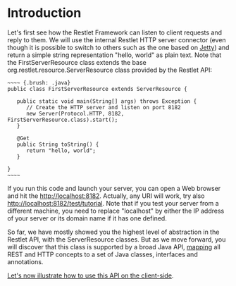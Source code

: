 # Introduction

Let's first see how the Restlet Framework can listen to client requests
and reply to them. We will use the internal Restlet HTTP server
connector (even though it is possible to switch to others such as the
one based on
[Jetty](../../extensions/jetty/00_overview.md "Eclipse Jetty extension"))
and return a simple string representation "hello, world" as plain text.
Note that the FirstServerResource class extends the base
org.restlet.resource.ServerResource class provided by the Restlet API:

```
~~~~ {.brush: .java}
public class FirstServerResource extends ServerResource {  

   public static void main(String[] args) throws Exception {  
      // Create the HTTP server and listen on port 8182  
      new Server(Protocol.HTTP, 8182, FirstServerResource.class).start();  
   }

   @Get  
   public String toString() {  
      return "hello, world";  
   }

}  
~~~~
```
If you run this code and launch your server, you can open a Web browser
and hit the
[http://localhost:8182](http://localhost:8182/).
Actually, any URI will work, try also
[http://localhost:8182/test/tutorial](http://localhost:8182/test/tutorial).
Note that if you test your server from a different machine, you need to
replace "localhost" by either the IP address of your server or its
domain name if it has one defined.

So far, we have mostly showed you the highest level of abstraction in
the Restlet API, with the ServerResource classes. But as we move
forward, you will discover that this class is supported by a broad Java
API,
[mapping](../../core/http-headers-mapping.md "Mapping HTTP headers")
all REST and HTTP concepts to a set of Java classes, interfaces and
annotations.

[Let's now illustrate how to use this API on the client-side](technical-resources/restlet-framework/guide/introduction/first-steps/first-client "First client").
